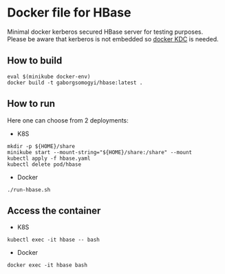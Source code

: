 # Docker file for HBase

Minimal docker kerberos secured HBase server for testing purposes.\
Please be aware that kerberos is not embedded so [docker KDC](https://github.com/gaborgsomogyi/docker-kdc) is needed.

## How to build
```
eval $(minikube docker-env)
docker build -t gaborgsomogyi/hbase:latest .
```

## How to run
Here one can choose from 2 deployments:
* K8S
```
mkdir -p ${HOME}/share
minikube start --mount-string="${HOME}/share:/share" --mount
kubectl apply -f hbase.yaml
kubectl delete pod/hbase
```

* Docker
```
./run-hbase.sh
```

## Access the container
* K8S
```
kubectl exec -it hbase -- bash
```

* Docker
```
docker exec -it hbase bash
```
